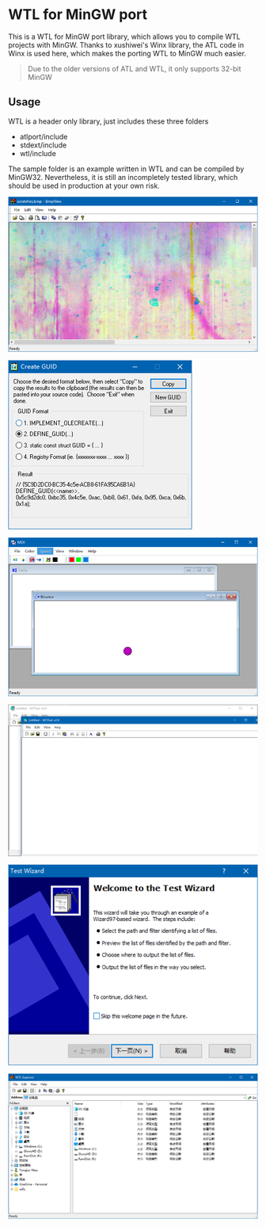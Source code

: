 # WTL for MinGW port

This is a WTL for MinGW port library, which allows you to compile WTL projects with MinGW. Thanks to xushiwei's Winx library, the ATL code in Winx is used here, which makes the porting WTL to MinGW much easier.

> Due to the older versions of ATL and WTL, it only supports 32-bit MinGW

## Usage

WTL is a header only library, just includes these three folders
- atlport/include
- stdext/include
- wtl/include

The sample folder is an example written in WTL and can be compiled by MinGW32. Nevertheless, it is still an incompletely tested library, which should be used in production at your own risk.

![bmpview](sample/BmpView/snapshot.png)

![guidgen](sample/GuidGen/snapshot.png)

![mdi](sample/MDIDocVw/snapshot.png)

![mtpad](sample/MTPad/snapshot.png)

![wizard](sample/Wizard97Test/snapshot.png)

![wtlexplorer](sample/WTLExplorer/snapshot.png)
